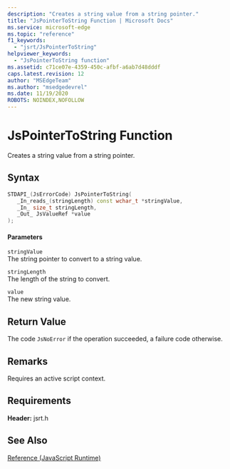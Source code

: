 ```yaml
---
description: "Creates a string value from a string pointer."
title: "JsPointerToString Function | Microsoft Docs"
ms.service: microsoft-edge
ms.topic: "reference"
f1_keywords: 
  - "jsrt/JsPointerToString"
helpviewer_keywords: 
  - "JsPointerToString function"
ms.assetid: c71ce07e-4359-450c-afbf-a6ab7d48dddf
caps.latest.revision: 12
author: "MSEdgeTeam"
ms.author: "msedgedevrel"
ms.date: 11/19/2020
ROBOTS: NOINDEX,NOFOLLOW
---
```

# JsPointerToString Function

Creates a string value from a string pointer.  
  
## Syntax  
  
```cpp  
STDAPI_(JsErrorCode) JsPointerToString(  
   _In_reads_(stringLength) const wchar_t *stringValue,  
   _In_ size_t stringLength,  
   _Out_ JsValueRef *value  
);  
```  
  
#### Parameters  
 `stringValue`  
 The string pointer to convert to a string value.  
  
 `stringLength`  
 The length of the string to convert.  
  
 `value`  
 The new string value.  
  
## Return Value  
 The code `JsNoError` if the operation succeeded, a failure code otherwise.  
  
## Remarks  
 Requires an active script context.  
  
## Requirements  
 **Header:** jsrt.h  
  
## See Also  
 [Reference (JavaScript Runtime)](../chakra-hosting/reference-javascript-runtime.md)
